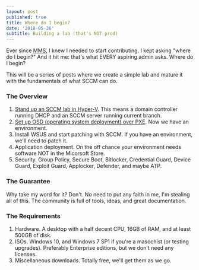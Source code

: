 ```yaml
---
layout: post
published: true
title: Where do I begin?
date: '2018-05-26'
subtitle: Building a lab (that's NOT prod)
---
```

Ever since [MMS](https://mmsmoa.com/), I knew I needed to start contributing.  I kept asking "where do I begin?"  And it hit me: that's what EVERY aspiring admin asks.  Where do I begin?

This will be a series of posts where we create a simple lab and mature it with the fundamentals of what SCCM can do.

### The Overview
1. [Stand up an SCCM lab in Hyper-V](https://doug.seiler.us/2018-05-30-set-up-the-sccm-lab/).  This means a domain controller running DHCP and an SCCM server running current branch.
2. [Set up OSD (operating system deployment) over PXE](https://doug.seiler.us/2018-06-05-you-down-with-osd/).  Now we have an environment.
3. Install WSUS and start patching with SCCM.  If you have an environment, we'll need to patch it.
4. Application deployment.  On the off chance your environment needs software NOT in the Micorsoft Store.
5. Security.  Group Policy, Secure Boot, Bitlocker, Credential Guard, Device Guard, Exploit Guard, Applocker, Defender, and maybe ATP.

### The Guarantee
Why take my word for it?  Don't.  No need to put any faith in me, I'm stealing all of this.  The community is full of tools, ideas, and great documentation.

### The Requirements
1. Hardware.  A desktop with a half decent CPU, 16GB of RAM, and at least 500GB of disk.
2. ISOs. Windows 10, and Windows 7 SP1 if you're a masochist (or testing upgrades).  Preferably Enterprise editions, but we don't need any licenses.
3. Miscellaneous downloads.  Totally free, we'll get them as we go.
